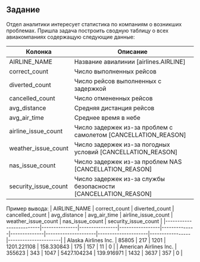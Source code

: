 ## Задание
Отдел аналитики интересует статистика по компаниям о возникших проблемах. Пришла задача построить сводную таблицу о всех авиакомпаниях содержащую следующие данные:

| Колонка                 | Описание                                            |
|-------------------------|-----------------------------------------------------|
| AIRLINE_NAME            | Название авиалинии [airlines.AIRLINE]               |
| correct_count           | Число выполненных рейсов                            |
| diverted_count          | Число рейсов выполненных с задержкой                |
| cancelled_count         | Число отмененных рейсов                             |
| avg_distance            | Средняя дистанция рейсов                            |
| avg_air_time            | Среднее время в небе                                |
| airline_issue_count     | Число задержек из-за проблем с самолетом [CANCELLATION_REASON]    |
| weather_issue_count     | Число задержек из-за погодных условий [CANCELLATION_REASON]    |
| nas_issue_count         | Число задержек из-за проблем NAS [CANCELLATION_REASON]           |
| security_issue_count    | Число задержек из-за службы безопасности [CANCELLATION_REASON]     |

Пример вывода:
| AIRLINE_NAME            | correct_count | diverted_count | cancelled_count | avg_distance | avg_air_time | airline_issue_count | weather_issue_count | nas_issue_count | security_issue_count |
|-------------------------|---------------|----------------|-----------------|--------------|--------------|---------------------|---------------------|-----------------|----------------------|
| Alaska Airlines Inc.    | 85805         | 217            | 1201            | 1201.221108  | 158.330843   | 175                 | 157                 | 11              | 0                    |
| American Airlines Inc.  | 355623        | 343            | 1047            | 5427.104234  | 139.916971   | 1432                | 3637                | 357             | 0                    |

